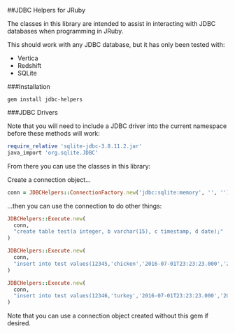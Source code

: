 ##JDBC Helpers for JRuby

The classes in this library are intended to assist in interacting with JDBC databases when programming in JRuby.

This should work with any JDBC database, but it has only been tested with:

* Vertica
* Redshift
* SQLite


###Installation

```gem install jdbc-helpers```

###JDBC Drivers

Note that you will need to include a JDBC driver into the current namespace before these methods will work:

```ruby
require_relative 'sqlite-jdbc-3.8.11.2.jar'
java_import 'org.sqlite.JDBC'
```

From there you can use the classes in this library:

Create a connection object...
```ruby
conn = JDBCHelpers::ConnectionFactory.new('jdbc:sqlite:memory', '', '').connection
```

...then you can use the connection to do other things:

```ruby
JDBCHelpers::Execute.new(
  conn,
  "create table test(a integer, b varchar(15), c timestamp, d date);"
)

JDBCHelpers::Execute.new(
  conn,
  "insert into test values(12345,'chicken','2016-07-01T23:23:23.000','2016-07-01');"
)

JDBCHelpers::Execute.new(
  conn,
  "insert into test values(12346,'turkey','2016-07-01T23:23:23.000','2016-07-01');"
)
```

Note that you can use a connection object created without this gem if desired.